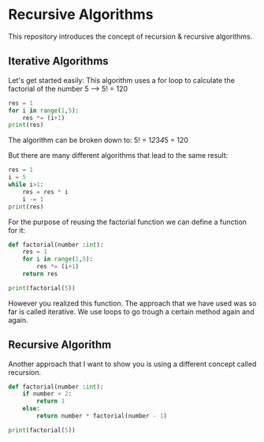 # Recursive Algorithms

This repository introduces the concept of recursion & recursive algorithms.

## Iterative Algorithms

Let's get started easily:
This algorithm uses a for loop to calculate the factorial of the number 5 --> 5! = 120

```python
res = 1
for i in range(1,5):
    res *= (i+1)
print(res) 
```

The algorithm can be broken down to:
5! = 1*2*3*4*5 = 120

But there are many different algorithms that lead to the same result:

```python
res = 1
i = 5
while i>1:
    res = res * i
    i -= 1
print(res)
```

For the purpose of reusing the factorial function we can define a function for it:

```python
def factorial(number :int):
    res = 1
    for i in range(1,5):
        res *= (i+1)
    return res

print(factorial(5))
```

However you realized this function. The approach that we have used was so far is called iterative. We use loops to go trough a certain method again and again.

## Recursive Algorithm

Another approach that I want to show you is using a different concept called recursion.

```python
def factorial(number :int):
    if number < 2:
        return 1
    else:
        return number * factorial(number - 1)

print(factorial(5))
```